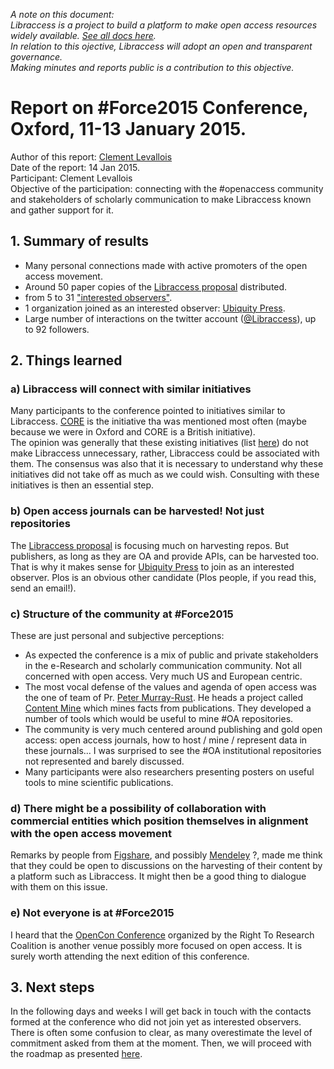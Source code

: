 *A note on this document:  
Libraccess is a project to build a platform to make open access resources widely available. [See all docs here](https://github.com/Libraccess/docs/wiki).  
In relation to this ojective, Libraccess will adopt an open and transparent governance.  
Making minutes and reports public is a contribution to this objective.*  

# Report on #Force2015 Conference, Oxford, 11-13 January 2015.
Author of this report: [Clement Levallois](http://www.clementlevallois.net)  
Date of the report: 14 Jan 2015.  
Participant: Clement Levallois  
Objective of the participation: connecting with the #openaccess community and stakeholders of scholarly communication to make Libraccess known and gather support for it.  

## 1. Summary of results
- Many personal connections made with active promoters of the open access movement.  
- Around 50 paper copies of the [Libraccess proposal](https://github.com/Libraccess/docs/wiki/Libraccess-original-proposal) distributed.  
- from 5 to 31 ["interested observers"](https://github.com/Libraccess/docs/wiki/list-of-'interested-observers'-of-the-Libraccess-initiative).  
- 1 organization joined as an interested observer: [Ubiquity Press](http://www.ubiquitypress.com/).  
- Large number of interactions on the twitter account ([@Libraccess](https://twitter.com/Libraccess)), up to 92 followers.  


## 2. Things learned  

### a) Libraccess will connect with similar initiatives  
Many participants to the conference pointed to initiatives similar to Libraccess. [CORE](http://core.kmi.open.ac.uk/) is the initiative tha was mentioned most often (maybe because we were in Oxford and CORE is a British initiative).  
The opinion was generally that these existing initiatives (list [here](https://github.com/Libraccess/docs/wiki/list-of-similar-and-potentially-allied-projects)) do not make Libraccess unnecessary, rather, Libraccess could be associated with them. The consensus was also that it is necessary to understand why these initiatives did not take off as much as we could wish. Consulting with these initiatives is then an essential step.  

### b) Open access journals can be harvested! Not just repositories  
The [Libraccess proposal](https://github.com/Libraccess/docs/wiki/Libraccess-original-proposal) is focusing much on harvesting repos. But publishers, as long as they are OA and provide APIs, can be harvested too. That is why it makes sense for [Ubiquity Press](http://www.ubiquitypress.com/) to join as an interested observer. Plos is an obvious other candidate (Plos people, if you read this, send an email!).  

### c) Structure of the community at #Force2015
These are just personal and subjective perceptions:  
- As expected the conference is a mix of public and private stakeholders in the e-Research and scholarly communication community. Not all concerned with open access. Very much US and European centric.  
- The most vocal defense of the values and agenda of open access was the one of team of Pr. [Peter Murray-Rust](http://www.ch.cam.ac.uk/person/pm286). He heads a project called [Content Mine](http://contentmine.org/) which mines facts from publications. They developed a number of tools which would be useful to mine #OA repositories.  
- The community is very much centered around publishing and gold open access: open access journals, how to host / mine / represent data in these journals... I was surprised to see the #OA institutional repositories not represented and barely discussed.  
- Many participants were also researchers presenting posters on useful tools to mine scientific publications.  

### d) There might be a possibility of collaboration with commercial entities which position themselves in alignment with the open access movement  
Remarks by people from [Figshare](http://figshare.com/), and possibly [Mendeley](http://www.mendeley.com/) ?, made me think that they could be open to discussions on the harvesting of their content by a platform such as Libraccess. It might then be a good thing to dialogue with them on this issue.  

### e) Not everyone is at #Force2015
I heard that the [OpenCon Conference](http://www.righttoresearch.org/) organized by the Right To Research Coalition is another venue possibly more focused on open access. It is surely worth attending the next edition of this conference.  


## 3. Next steps  
In the following days and weeks I will get back in touch with the contacts formed at the conference who did not join yet as interested observers. There is often some confusion to clear, as many overestimate the level of commitment asked from them at the moment. Then, we will proceed with the roadmap as presented [here](https://github.com/Libraccess/docs/wiki/road-map).  
